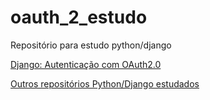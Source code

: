 # oauth_2_estudo
Repositório para estudo python/django


[Django: Autenticação com OAuth2.0](https://cursos.alura.com.br/course/django-autenticacao-oauth2-0)



[Outros repositórios Python/Django estudados](https://github.com/ronaldodeschain/python_alura)
